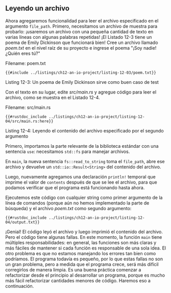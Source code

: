 ## Leyendo un archivo

Ahora agregaremos funcionalidad para leer el archivo especificado en el 
argumento `file_path`. Primero, necesitamos un archivo de muestra para probarlo:
¡usaremos un archivo con una pequeña cantidad de texto en varias líneas con 
algunas palabras repetidas! ¡El Listado 12-3 tiene un poema de Emily Dickinson 
que funcionará bien! Cree un archivo llamado *poem.txt* en el nivel raíz de su
proyecto e ingrese el poema "¡Soy nadie! ¿Quién eres tú?"

<span class="filename">Filename: poem.txt</span>

```text
{{#include ../listings/ch12-an-io-project/listing-12-03/poem.txt}}
```

<span class="caption">Listing 12-3: Un poema de Emily Dickinson sirve como
buen caso de test</span>

Con el texto en su lugar, edite *src/main.rs* y agregue código para leer el
archivo, como se muestra en el Listado 12-4.

<span class="filename">Filename: src/main.rs</span>

```rust,should_panic,noplayground
{{#rustdoc_include ../listings/ch12-an-io-project/listing-12-04/src/main.rs:here}}
```

<span class="caption">Listing 12-4: Leyendo el contenido del archivo 
especificado por el segundo argumento</span>

Primero, importamos la parte relevante de la biblioteca estándar con una
sentencia `use`: necesitamos `std::fs` para manejar archivos.

En `main`, la nueva sentencia `fs::read_to_string` toma el `file_path`, abre
ese archivo y devuelve un `std::io::Result<String>` del contenido del archivo.

Luego, nuevamente agregamos una declaración `println!` temporal que imprime el
valor de `contents` después de que se lee el archivo, para que podamos verificar
que el programa está funcionando hasta ahora.

Ejecutemos este código con cualquier string como primer argumento de la línea de
comandos (porque aún no hemos implementado la parte de búsqueda) y el archivo
*poem.txt* como segundo argumento:

```console
{{#rustdoc_include ../listings/ch12-an-io-project/listing-12-04/output.txt}}
```

¡Genial! El código leyó el archivo y luego imprimió el contenido del archivo.
Pero el código tiene algunas fallas. En este momento, la función `main` tiene
múltiples responsabilidades: en general, las funciones son más claras y más
fáciles de mantener si cada función es responsable de una sola idea. El otro
problema es que no estamos manejando los errores tan bien como podríamos. El
programa todavía es pequeño, por lo que estas fallas no son un gran problema,
pero a medida que el programa crece, será más difícil corregirlos de manera
limpia. Es una buena práctica comenzar a refactorizar desde el principio al
desarrollar un programa, porque es mucho más fácil refactorizar cantidades
menores de código. Haremos eso a continuación.

